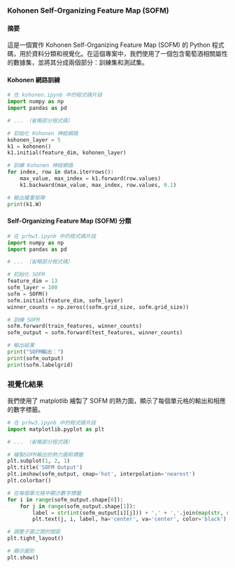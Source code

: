 ### Kohonen Self-Organizing Feature Map (SOFM)

#### 摘要

這是一個實作 Kohonen Self-Organizing Feature Map (SOFM) 的 Python 程式碼，用於資料分類和視覺化。在這個專案中，我們使用了一個包含葡萄酒相關屬性的數據集，並將其分成兩個部分：訓練集和測試集。

#### Kohonen 網路訓練

```python
# 在 kohonen.ipynb 中的程式碼片段
import numpy as np
import pandas as pd

# ... （省略部分程式碼）

# 初始化 Kohonen 神經網路
kohonen_layer = 5
k1 = kohonen()
k1.initial(feature_dim, kohonen_layer)

# 訓練 Kohonen 神經網路
for index, row in data.iterrows():
    max_value, max_index = k1.forward(row.values)
    k1.backward(max_value, max_index, row.values, 0.1)

# 輸出權重矩陣
print(k1.W)
```

#### Self-Organizing Feature Map (SOFM) 分類

```python
# 在 prhw3.ipynb 中的程式碼片段
import numpy as np
import pandas as pd

# ... （省略部分程式碼）

# 初始化 SOFM
feature_dim = 13
sofm_layer = 100
sofm = SOFM()
sofm.initial(feature_dim, sofm_layer)
winner_counts = np.zeros((sofm.grid_size, sofm.grid_size))

# 訓練 SOFM
sofm.forward(train_features, winner_counts)
sofm_output = sofm.forward(test_features, winner_counts)

# 輸出結果
print("SOFM輸出：")
print(sofm_output)
print(sofm.labelgrid)
```

### 視覺化結果

我們使用了 matplotlib 繪製了 SOFM 的熱力圖，顯示了每個單元格的輸出和相應的數字標籤。

```python
# 在 prhw3.ipynb 中的程式碼片段
import matplotlib.pyplot as plt

# ... （省略部分程式碼）

# 繪製SOFM輸出的熱力圖和標籤
plt.subplot(1, 2, 1)
plt.title('SOFM Output')
plt.imshow(sofm_output, cmap='hot', interpolation='nearest')
plt.colorbar()

# 在每個單元格中顯示數字標籤
for i in range(sofm_output.shape[0]):
    for j in range(sofm_output.shape[1]):
        label = str(int(sofm_output[i][j])) + ',' + ','.join(map(str, sofm.labelgrid[i][j])) if sofm.labelgrid[i][j] else str(int(sofm_output[i][j]))
        plt.text(j, i, label, ha='center', va='center', color='black')

# 調整子圖之間的間距
plt.tight_layout()

# 顯示圖形
plt.show()
```
